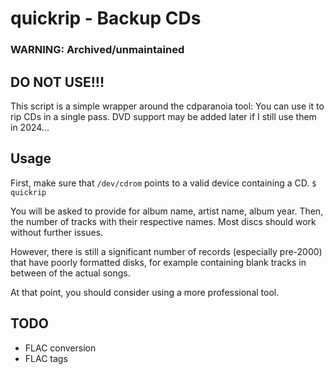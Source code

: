 # quickrip - Backup CDs

### WARNING: Archived/unmaintained
## DO NOT USE!!!

This script is a simple wrapper around the cdparanoia tool: You can use it to
rip CDs in a single pass. DVD support may be added later if I still use them
in 2024...

Usage
-----
First, make sure that ```/dev/cdrom``` points to a valid device containing
a CD.
```$ quickrip```

You will be asked to provide for album name, artist name, album year. Then,
the number of tracks with their respective names. Most discs should work
without further issues.

However, there is still a significant number of records (especially pre-2000)
that have poorly formatted disks, for example containing blank tracks in
between of the actual songs.

At that point, you should consider using a more professional tool.

TODO
----
- FLAC conversion
- FLAC tags
